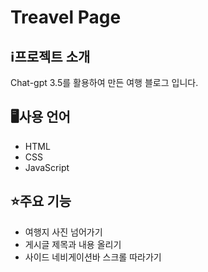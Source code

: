 # Treavel Page

## ℹ️프로젝트 소개
Chat-gpt 3.5를 활용하여 만든 여행 블로그 입니다.

## 🖥️사용 언어
* HTML
* CSS
* JavaScript

## ⭐주요 기능
* 여행지 사진 넘어가기
* 게시글 제목과 내용 올리기
* 사이드 네비게이션바 스크롤 따라가기
